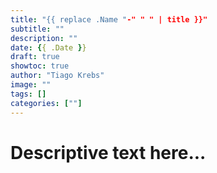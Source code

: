 ```yaml
---
title: "{{ replace .Name "-" " " | title }}"
subtitle: ""
description: ""
date: {{ .Date }}
draft: true
showtoc: true
author: "Tiago Krebs"
image: ""
tags: []
categories: [""]
---
```


# Descriptive text here...
<!--more-->